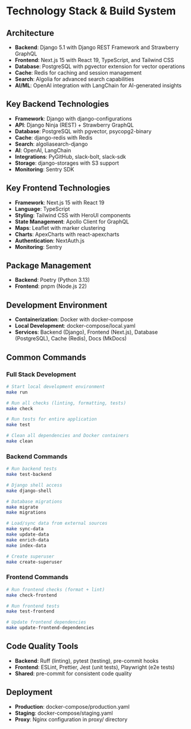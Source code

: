 # Technology Stack & Build System

## Architecture
- **Backend**: Django 5.1 with Django REST Framework and Strawberry GraphQL
- **Frontend**: Next.js 15 with React 19, TypeScript, and Tailwind CSS
- **Database**: PostgreSQL with pgvector extension for vector operations
- **Cache**: Redis for caching and session management
- **Search**: Algolia for advanced search capabilities
- **AI/ML**: OpenAI integration with LangChain for AI-generated insights

## Key Backend Technologies
- **Framework**: Django with django-configurations
- **API**: Django Ninja (REST) + Strawberry GraphQL
- **Database**: PostgreSQL with pgvector, psycopg2-binary
- **Cache**: django-redis with Redis
- **Search**: algoliasearch-django
- **AI**: OpenAI, LangChain
- **Integrations**: PyGitHub, slack-bolt, slack-sdk
- **Storage**: django-storages with S3 support
- **Monitoring**: Sentry SDK

## Key Frontend Technologies
- **Framework**: Next.js 15 with React 19
- **Language**: TypeScript
- **Styling**: Tailwind CSS with HeroUI components
- **State Management**: Apollo Client for GraphQL
- **Maps**: Leaflet with marker clustering
- **Charts**: ApexCharts with react-apexcharts
- **Authentication**: NextAuth.js
- **Monitoring**: Sentry

## Package Management
- **Backend**: Poetry (Python 3.13)
- **Frontend**: pnpm (Node.js 22)

## Development Environment
- **Containerization**: Docker with docker-compose
- **Local Development**: docker-compose/local.yaml
- **Services**: Backend (Django), Frontend (Next.js), Database (PostgreSQL), Cache (Redis), Docs (MkDocs)

## Common Commands

### Full Stack Development
```bash
# Start local development environment
make run

# Run all checks (linting, formatting, tests)
make check

# Run tests for entire application
make test

# Clean all dependencies and Docker containers
make clean
```

### Backend Commands
```bash
# Run backend tests
make test-backend

# Django shell access
make django-shell

# Database migrations
make migrate
make migrations

# Load/sync data from external sources
make sync-data
make update-data
make enrich-data
make index-data

# Create superuser
make create-superuser
```

### Frontend Commands
```bash
# Run frontend checks (format + lint)
make check-frontend

# Run frontend tests
make test-frontend

# Update frontend dependencies
make update-frontend-dependencies
```

## Code Quality Tools
- **Backend**: Ruff (linting), pytest (testing), pre-commit hooks
- **Frontend**: ESLint, Prettier, Jest (unit tests), Playwright (e2e tests)
- **Shared**: pre-commit for consistent code quality

## Deployment
- **Production**: docker-compose/production.yaml
- **Staging**: docker-compose/staging.yaml
- **Proxy**: Nginx configuration in proxy/ directory